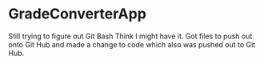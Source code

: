 # GradeConverterApp
Still trying to figure out Git Bash
Think I might have it. Got files to push out onto 
Git Hub and made a change to code which also was pushed out to Git Hub.
